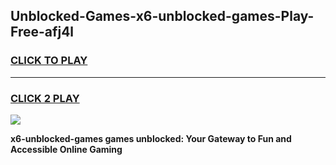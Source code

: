 
## Unblocked-Games-x6-unblocked-games-Play-Free-afj4l
<h3>
<a href="https://premium76.site?title=x6-unblocked-games&ref=09A">CLICK TO PLAY</a></h3>
<hr>

<h3>
<a href="https://premium76.site?title=x6-unblocked-games&ref=09A">CLICK 2 PLAY</a>
  
</h3>

<a href="https://premium76.site?title=x6-unblocked-games&ref=09A"><img src="https://clearcache.store/games.png"></a>


**x6-unblocked-games games unblocked: Your Gateway to Fun and Accessible Online Gaming**
